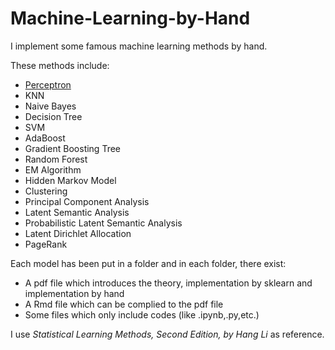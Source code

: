 # Machine-Learning-by-Hand

I implement some famous machine learning methods by hand.

These methods include:

- [Perceptron](https://github.com/Sythens88/Machine-Learning-by-Hand/tree/main/01.%E6%84%9F%E7%9F%A5%E6%9C%BA) 
- KNN 
- Naive Bayes 
- Decision Tree 
- SVM 
- AdaBoost 
- Gradient Boosting Tree 
- Random Forest 
- EM Algorithm 
- Hidden Markov Model 
- Clustering 
- Principal Component Analysis 
- Latent Semantic Analysis 
- Probabilistic Latent Semantic Analysis 
- Latent Dirichlet Allocation 
- PageRank 

Each model has been put in a folder and in each folder, there exist:

- A pdf file which introduces the theory, implementation by sklearn and implementation by hand
- A Rmd file which can be complied to the pdf file
- Some files which only include codes (like .ipynb,.py,etc.)


I use *Statistical Learning Methods, Second Edition, by Hang Li* as reference.
